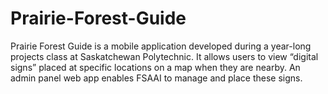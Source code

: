 # Prairie-Forest-Guide
Prairie Forest Guide is a mobile application developed during a year-long projects class at Saskatchewan Polytechnic. It allows users to view “digital signs” placed at specific locations on a map when they are nearby. An admin panel web app enables FSAAI to manage and place these signs.
